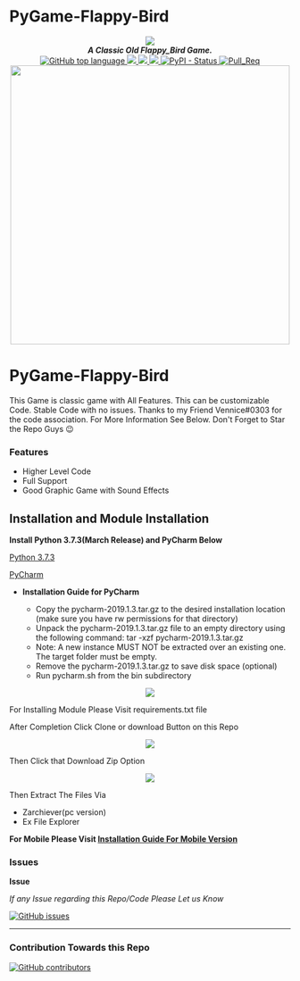
# PyGame-Flappy-Bird

<div align="center">
  <img src="https://i.imgur.com/iLGalCJ.png" align="center">
  <br>
  <strong><i>A Classic Old Flappy_Bird Game.</i></strong>
  <br>

<a href="https://img.shields.io/github/languages/top/b0tdev/PyGame-Flappy-Bird.svg?style=for-the-badge">
  <img alt="GitHub top language" src="https://img.shields.io/github/languages/top/b0tdev/PyGame-Flappy-Bird.svg?style=for-the-badge">
 </a>

<a href="https://github.com/b0tdev/PyGame-Flappy-Bird/network/members">
  <img src="https://img.shields.io/github/forks/b0tdev/PyGame-Flappy-Bird.svg?label=FORKS&style=for-the-badge">
</a>

<a href="https://github.com/b0tdev/PyGame-Flappy-Bird/stargazers">
  <img src="https://img.shields.io/github/stars/b0tdev/PyGame-Flappy-Bird.svg?style=for-the-badge">
</a>

<a href="https://github.com/b0tdev/PyGame-Flappy-Bird/archive/master.zip">
  <img src="https://img.shields.io/github/repo-size/b0tdev/PyGame-Flappy-Bird.svg?style=for-the-badge">
</a>

<a href="https://github.com/b0tdev/PyGame-Flappy-Bird.git">
  <img alt="PyPI - Status" src="https://img.shields.io/pypi/status/Django.svg?style=for-the-badge">
</a>

<a href="https://github.com/b0tdev/PyGame-Flappy-Bird/pulls">
  <img alt="Pull_Req" src="https://img.shields.io/github/issues-pr/b0tdev/PyGame-Flappy-Bird.svg?style=for-the-badge">
</a>
</div>

<div align="center">
<img src='http://i.imgur.com/RZFFuJW.png' align='center' width=500>
<br>
</div>

# PyGame-Flappy-Bird

This Game is classic game with All Features. This can be customizable Code. Stable Code with no issues. Thanks to my Friend Vennice#0303 for the code association. For More Information See Below. Don't Forget to Star the Repo Guys 😉

### Features 

* Higher Level Code
* Full Support
* Good Graphic Game with Sound Effects 

## Installation and Module Installation

<strong>Install Python 3.7.3(March Release) and PyCharm Below</strong>
<br>

[Python 3.7.3](https://www.python.org/ftp/python/3.7.3/Python-3.7.3.tgz)

[PyCharm](https://download.jetbrains.com/python/pycharm-professional-2019.1.3.tar.gz)

* **Installation Guide for PyCharm**

  * Copy the pycharm-2019.1.3.tar.gz to the desired installation location 
(make sure you have rw permissions for that directory)
  * Unpack the pycharm-2019.1.3.tar.gz file to an empty directory using the following command: 
tar -xzf pycharm-2019.1.3.tar.gz
  * Note: A new instance MUST NOT be extracted over an existing one. The target folder must be empty.
  * Remove the pycharm-2019.1.3.tar.gz to save disk space (optional)
  * Run pycharm.sh from the bin subdirectory

<div align="center">
  <img src="https://i.imgur.com/gNXNj0o.png" align="center">
<br>
</div>

For Installing Module Please Visit requirements.txt file

After Completion Click Clone or download Button on this Repo

<div align="center">
  <img src="https://i.imgur.com/1ZuOt3d.png" align="center">
<br>
</div>

Then Click that Download Zip Option

<div align="center">
  <img src="https://i.imgur.com/eERdX0b.png" align="center">
<br>
</div>

Then Extract The Files Via

* Zarchiever(pc version)
* Ex File Explorer

**For Mobile Please Visit [Installation Guide For Mobile Version](https://github.com/b0tdev/PyGame-Flappy-Bird/wiki/Mobile-Code-for-Flappy-Bird-Game)**

### Issues

**Issue**

_If any Issue regarding this Repo/Code Please Let us Know_

<a href="https://github.com/b0tdev/PyGame-Flappy-Bird/issues">
  <img alt="GitHub issues" src="https://img.shields.io/github/issues/b0tdev/PyGame-Flappy-Bird.svg?color=brightgreen&logo=ISSUE%20&logoColor=blue&style=for-the-badge">
</a>

***

### Contribution Towards this Repo

<a href="https://github.com/b0tdev/PyGame-Flappy-Bird/graphs/contributors">
  <img alt="GitHub contributors" src="https://img.shields.io/github/contributors/b0tdev/PyGame-Flappy-Bird.svg?style=for-the-badge">
</a>
